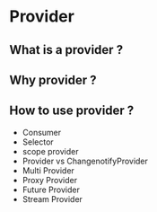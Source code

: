 # Provider

## What is a provider ?

## Why provider ?

## How to use provider ?

- Consumer
- Selector
- scope provider
- Provider vs ChangenotifyProvider
- Multi Provider
- Proxy Provider
- Future Provider
- Stream Provider
